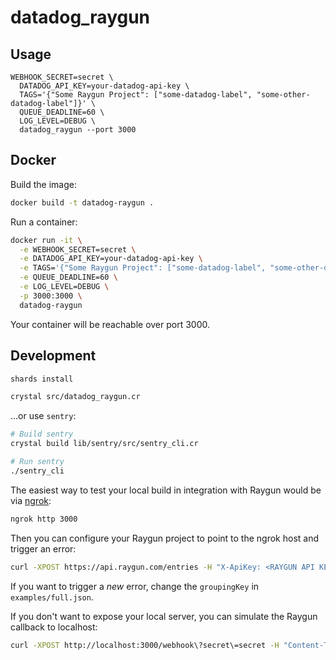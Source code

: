 # datadog_raygun

## Usage

```
WEBHOOK_SECRET=secret \
  DATADOG_API_KEY=your-datadog-api-key \
  TAGS='{"Some Raygun Project": ["some-datadog-label", "some-other-datadog-label"]}' \
  QUEUE_DEADLINE=60 \
  LOG_LEVEL=DEBUG \
  datadog_raygun --port 3000
```

## Docker

Build the image:

```sh
docker build -t datadog-raygun .
```

Run a container:

```sh
docker run -it \
  -e WEBHOOK_SECRET=secret \
  -e DATADOG_API_KEY=your-datadog-api-key \
  -e TAGS='{"Some Raygun Project": ["some-datadog-label", "some-other-datadog-label"]}' \
  -e QUEUE_DEADLINE=60 \
  -e LOG_LEVEL=DEBUG \
  -p 3000:3000 \
  datadog-raygun
```

Your container will be reachable over port 3000.

## Development

```sh
shards install
```

```sh
crystal src/datadog_raygun.cr
```

...or use `sentry`:

```sh
# Build sentry
crystal build lib/sentry/src/sentry_cli.cr

# Run sentry
./sentry_cli
```

The easiest way to test your local build in integration with Raygun would be via [ngrok](https://ngrok.com/):

```sh
ngrok http 3000
```

Then you can configure your Raygun project to point to the ngrok host and trigger an error:

```sh
curl -XPOST https://api.raygun.com/entries -H "X-ApiKey: <RAYGUN API KEY>" -H "Content-Type: application/json" -d @examples/full.json -i
```

If you want to trigger a *new* error, change the `groupingKey` in `examples/full.json`.

If you don't want to expose your local server, you can simulate the Raygun callback to localhost:

```sh
curl -XPOST http://localhost:3000/webhook\?secret\=secret -H "Content-Type: application/json" -d @examples/error_reoccurred.json -i
```
